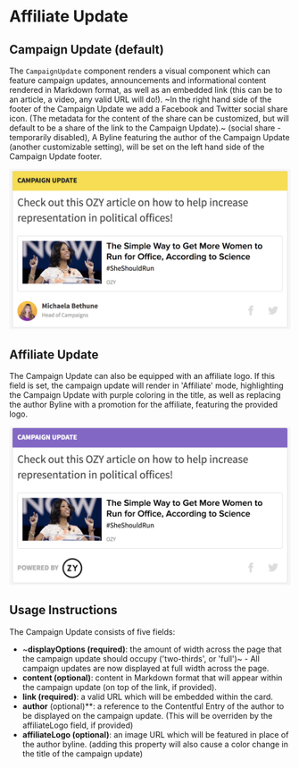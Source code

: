# Affiliate Update

## Campaign Update \(default\)

The `CampaignUpdate` component renders a visual component which can feature campaign updates, announcements and informational content rendered in Markdown format, as well as an embedded link \(this can be to an article, a video, any valid URL will do!\). ~In the right hand side of the footer of the Campaign Update we add a Facebook and Twitter social share icon. \(The metadata for the content of the share can be customized, but will default to be a share of the link to the Campaign Update\).~ \(social share -temporarily disabled\), A Byline featuring the author of the Campaign Update \(another customizable setting\), will be set on the left hand side of the Campaign Update footer.

![Campaign Update component](../../../.gitbook/assets/campaign-update-component%20%281%29.png)

## Affiliate Update

The Campaign Update can also be equipped with an affiliate logo. If this field is set, the campaign update will render in 'Affiliate' mode, highlighting the Campaign Update with purple coloring in the title, as well as replacing the author Byline with a promotion for the affiliate, featuring the provided logo.

![Campaign Update Affiliate component](../../../.gitbook/assets/campaign-update-affiliate-component%20%281%29.png)

## Usage Instructions

The Campaign Update consists of five fields:

* ~**displayOptions \(required\)**: the amount of width across the page that the campaign update should occupy \('two-thirds', or 'full'\)~ - All campaign updates are now displayed at full width across the page.
* **content \(optional\)**: content in Markdown format that will appear within the campaign update \(on top of the link, if provided\).
* **link \(required\)**: a valid URL which will be embedded within the card.
* **author** \(optional\)\*\*: a reference to the Contentful Entry of the author to be displayed on the campaign update. \(This will be overriden by the affiliateLogo field, if provided\)
* **affiliateLogo \(optional\)**: an image URL which will be featured in place of the author byline. \(adding this property will also cause a color change in the title of the campaign update\)

